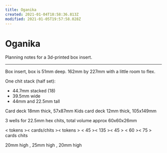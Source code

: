 ```yaml
---
title: Oganika
created: 2021-01-04T18:58:36.813Z
modified: 2021-01-05T19:57:58.028Z
---
```


# Oganika

Planning notes for a 3d-printed box insert.

---

Box insert, box is 51mm deep. 162mm by 227mm with a little room to flex.

One chit stack (half set):
- 44.7mm stacked (18)
- 39.5mm wide
- 44mm and 22.5mm tall

Card deck 18mm thick, 57x87mm
Kids card deck 12mm thick, 105x149mm

3 wells for 22.5mm hex chits, total volume approx 60x60x26mm


< tokens >< cards/chits >< tokens >
<   45   ><     135     ><   45   >
          <  60 ><  75  >
           cards   chits

20mm high ,  25mm high ,  20mm high

